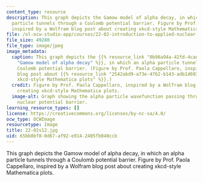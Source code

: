 ```yaml
---
content_type: resource
description: This graph depicts the Gamow model of alpha decay, in which an alpha
  particle tunnels through a Coulomb potential barrier. Figure by Prof. Paola Cappellaro,
  inspired by a Wolfram blog post about creating xkcd-style Mathematica plots.
file: /ol-ocw-studio-app/courses/22-02-introduction-to-applied-nuclear-physics-spring-2012/65bb8bf80d67af92e9142405fb040ccb_22-02s12.jpg
file_size: 49280
file_type: image/jpeg
image_metadata:
  caption: This graph depicts the {{% resource_link "0b96a94a-42fd-4cad-9a74-4086ca498004"
    "Gamow model of alpha decay" %}}, in which an alpha particle tunnels through a
    Coulomb potential barrier. (Figure by Prof. Paola Cappellaro, inspired by a Wolfram
    blog post about {{% resource_link "2542abd9-a73e-4762-b143-adb1d69336f3" "creating
    xkcd-style Mathematica plots" %}}.)
  credit: Figure by Prof. Paola Cappellaro, inspired by a Wolfram blog post about
    creating xkcd-style Mathematica plots.
  image-alt: Graph showing the alpha particle wavefunction passing through a large
    nuclear potential barrier.
learning_resource_types: []
license: https://creativecommons.org/licenses/by-nc-sa/4.0/
ocw_type: OCWImage
resourcetype: Image
title: 22-02s12.jpg
uid: 65bb8bf8-0d67-af92-e914-2405fb040ccb
---
```

This graph depicts the Gamow model of alpha decay, in which an alpha particle tunnels through a Coulomb potential barrier. Figure by Prof. Paola Cappellaro, inspired by a Wolfram blog post about creating xkcd-style Mathematica plots.